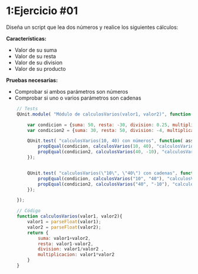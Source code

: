 # 1:Ejercicio #01

Diseña un script que lea dos números y realice los siguientes cálculos:

**Características:**
* Valor de su suma
* Valor de su resta
* Valor de su division
* Valor de su producto

**Pruebas necesarias:**
* Comprobar si ambos parámetros son números
* Comprobar si uno o varios parámetros son cadenas

```javascript
    // Tests
    QUnit.module( "Módulo de calculosVarios(valor1, valor2)", function(){

        var condicion = {suma: 50, resta: -30, division: 0.25, multiplicacion: 400};
        var condicion2 = {suma: 30, resta: 50, division: -4, multiplicacion: -400};

        QUnit.test( "calculosVarios(10, 40) con números", function( assert ) {
            propEqual(condicion, calculosVarios(10, 40), "calculosVarios(10, 40) es igual a condicion");
            propEqual(condicion2, calculosVarios(40, -10), "calculosVarios(40, -10) es igual a condicion2");
        });


        QUnit.test( "calculosVarios(\"10\", \"40\") con cadenas", function( assert ) {
            propEqual(condicion, calculosVarios("10", "40"), "calculosVarios(\"10\", \"40\") es igual a condicion");
            propEqual(condicion2, calculosVarios("40", "-10"), "calculosVarios(\"40\", \"-10\") es igual a condicion2");
        });

    });

    // Código
    function calculosVarios(valor1, valor2){
        valor1 = parseFloat(valor1);
        valor2 = parseFloat(valor2);
        return {
            suma: valor1+valor2,
            resta: valor1-valor2,
            division: valor1/valor2 ,
            multiplicacion: valor1*valor2
        }
    }
```





